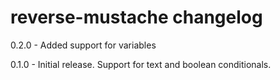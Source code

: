 # reverse-mustache changelog
0.2.0 - Added support for variables

0.1.0 - Initial release. Support for text and boolean conditionals.
